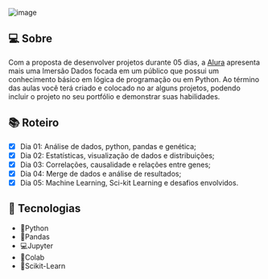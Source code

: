 ![image](https://pbs.twimg.com/media/EzWve0SVIAgUEgq.jpg)

 ## 💻 Sobre
Com a proposta de desenvolver projetos durante 05 dias, a [Alura](https://www.alura.com.br) apresenta mais uma Imersão Dados focada em um público que possui um conhecimento básico em lógica de programação ou em Python.
Ao término das aulas você terá criado e colocado no ar alguns projetos, podendo incluir o projeto no seu portfólio e demonstrar suas habilidades.

 ## 📚 Roteiro

- [x] Dia 01: Análise de dados, python, pandas e genética;
- [x] Dia 02: Estatísticas, visualização de dados e distribuições;
- [x] Dia 03: Correlações, causalidade e relações entre genes;
- [x] Dia 04: Merge de dados e análise de resultados;
- [x] Dia 05: Machine Learning, Sci-kit Learning e desafios envolvidos.

## 💼 Tecnologias

- 🐍Python
- 🐼Pandas
- 💻Jupyter
- 🤝Colab
- 🧠Scikit-Learn 
